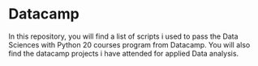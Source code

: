 # Datacamp
In this repository, you will find a list of scripts i used to pass the Data Sciences with Python 20 courses program from Datacamp.
You will also find the datacamp projects i have attended for applied Data analysis.

